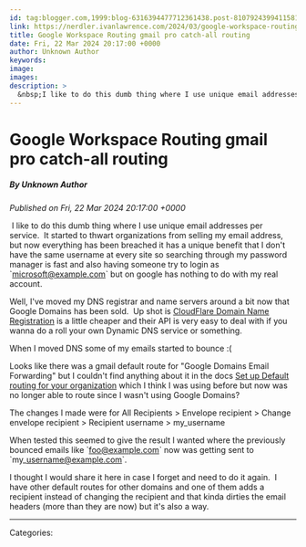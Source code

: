 ```yaml
---
id: tag:blogger.com,1999:blog-6316394477712361438.post-8107924399411581476
link: https://nerdler.ivanlawrence.com/2024/03/google-workspace-routing-gmail-pro.html
title: Google Workspace Routing gmail pro catch-all routing
date: Fri, 22 Mar 2024 20:17:00 +0000
author: Unknown Author
keywords: 
image: 
images: 
description: >
  &nbsp;I like to do this dumb thing where I use unique email addresses per service.&nbsp; It started to thwart organizations from selling my email address, but now everything has been breached it has a unique benefit that I don't have the same username at every site so searching through my
---
```

# Google Workspace Routing gmail pro catch-all routing
##### By Unknown Author
_Published on Fri, 22 Mar 2024 20:17:00 +0000_

 I like to do this dumb thing where I use unique email addresses per service.  It started to thwart organizations from selling my email address, but now everything has been breached it has a unique benefit that I don't have the same username at every site so searching through my password manager is fast and also having someone try to login as \`microsoft@example.com\` but on google has nothing to do with my real account.

Well, I've moved my DNS registrar and name servers around a bit now that Google Domains has been sold.  Up shot is [CloudFlare Domain Name Registration](https://www.cloudflare.com/products/registrar/) is a little cheaper and their API is very easy to deal with if you wanna do a roll your own Dynamic DNS service or something.

When I moved DNS some of my emails started to bounce :(

Looks like there was a gmail default route for "Google Domains Email Forwarding" but I couldn't find anything about it in the docs [Set up Default routing for your organization](https://support.google.com/a/answer/2368153?hl=en&ref_topic=2921034&fl=1&sjid=4700341423557710608-NC) which I think I was using before but now was no longer able to route since I wasn't using Google Domains?

The changes I made were for All Recipients > Envelope recipient > Change envelope recipient > Recipient username > my\_username

When tested this seemed to give the result I wanted where the previously bounced emails like \`foo@example.com\` now was getting sent to \`my\_username@example.com\`.

I thought I would share it here in case I forget and need to do it again.  I have other default routes for other domains and one of them adds a recipient instead of changing the recipient and that kinda dirties the email headers (more than they are now) but it's also a way.

---
Categories: 